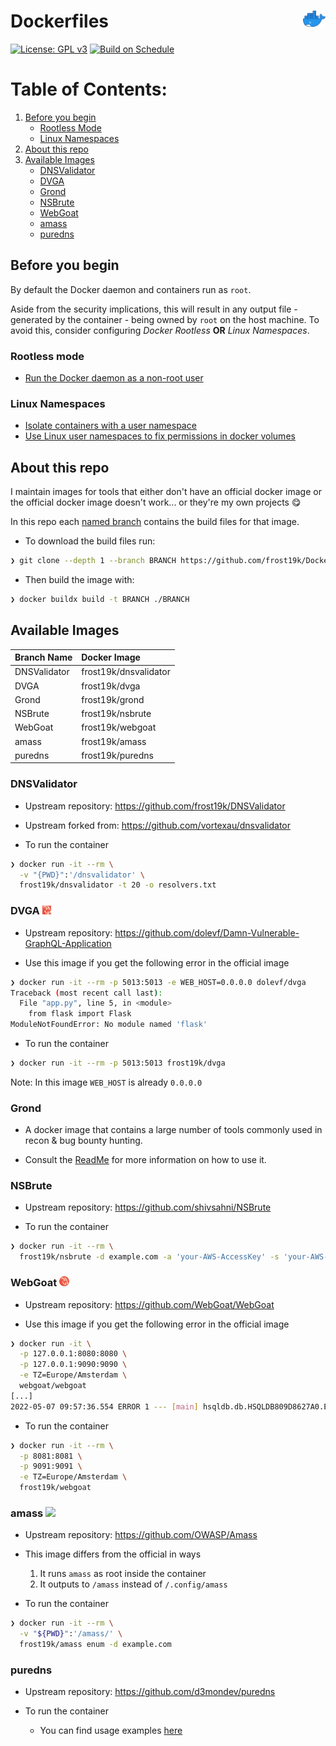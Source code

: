 # Dockerfiles <img align="right" src="assets/docker-moby-logo.png" width=36/>

[![License: GPL v3](https://img.shields.io/badge/License-GPLv3-blue.svg)](https://github.com/frost19k/Dockerfiles/blob/master/LICENSE.rst)
[![Build on Schedule](https://github.com/frost19k/Dockerfiles/actions/workflows/build-on-schedule.yml/badge.svg?branch=master)](https://github.com/frost19k/Dockerfiles/actions/workflows/build-on-schedule.yml)

[//]: # (HowTo Comments: https://stackoverflow.com/a/20885980)
[//]: # (HowTo Contents: https://stackoverflow.com/a/33433098)
# Table of Contents:
1. [Before you begin](#setup)
    - [Rootless Mode](#setup-rootless)
    - [Linux Namespaces](#setup-namespaces)
2. [About this repo](#rationale)
3. [Available Images](#images)
    - [DNSValidator](#images-dnsvalidator)
    - [DVGA](#images-dvga)
    - [Grond](#images-grond)
    - [NSBrute](#images-nsbrute)
    - [WebGoat](#images-webgoat)
    - [amass](#images-amass)
    - [puredns](#images-puredns)

## Before you begin <a name="setup"></a>
By default the Docker daemon and containers run as `root`.

Aside from the security implications, this will result in any output file - generated by the container - being owned by `root` on the host machine. To avoid this, consider configuring *Docker Rootless* **OR** *Linux Namespaces*.
### Rootless mode <a name="setup-rootless"></a>
- [Run the Docker daemon as a non-root user](https://docs.docker.com/engine/security/rootless)
### Linux Namespaces <a name="setup-namespaces"></a>
- [Isolate containers with a user namespace](https://docs.docker.com/engine/security/userns-remap)
- [Use Linux user namespaces to fix permissions in docker volumes](https://www.jujens.eu/posts/en/2017/Jul/02/docker-userns-remap)

## About this repo <a name="rationale"></a>
I maintain images for tools that either don't have an official docker image or the official docker image doesn't work... or they're my own projects 😋

In this repo each [named branch](#images) contains the build files for that image.

- To download the build files run:

```Bash
❯ git clone --depth 1 --branch BRANCH https://github.com/frost19k/Dockerfiles.git
```

- Then build the image with:

```Bash
❯ docker buildx build -t BRANCH ./BRANCH
```

## Available Images <a name="images"></a>

| Branch Name   | Docker Image           |
| :--           | :--                    |
| DNSValidator  | frost19k/dnsvalidator  |
| DVGA          | frost19k/dvga          |
| Grond         | frost19k/grond         |
| NSBrute       | frost19k/nsbrute       |
| WebGoat       | frost19k/webgoat       |
| amass         | frost19k/amass         |
| puredns       | frost19k/puredns       |

[//]: # (:Format:)
[//]: # (###BRANCH <a name="images-branch"></a>)
[//]: # (- Upstream repository:)
[//]: # (- Upstream forked from:)
[//]: # (- Use this image if you get the following error in the official image)
[//]: # (- To run the container)

### DNSValidator <a name="images-dnsvalidator"></a>

- Upstream repository: https://github.com/frost19k/DNSValidator

- Upstream forked from: https://github.com/vortexau/dnsvalidator

- To run the container

```bash
❯ docker run -it --rm \
  -v "{PWD}":'/dnsvalidator' \
  frost19k/dnsvalidator -t 20 -o resolvers.txt
```

### DVGA <a name="images-dvga"></a> <img src="https://raw.githubusercontent.com/frost19k/Dockerfiles/DVGA/assets/logo-small.png" width=14/>

- Upstream repository: https://github.com/dolevf/Damn-Vulnerable-GraphQL-Application

- Use this image if you get the following error in the official image
```Bash
❯ docker run -it --rm -p 5013:5013 -e WEB_HOST=0.0.0.0 dolevf/dvga
Traceback (most recent call last):
  File "app.py", line 5, in <module>
    from flask import Flask
ModuleNotFoundError: No module named 'flask'
```

- To run the container

```bash
❯ docker run -it --rm -p 5013:5013 frost19k/dvga
```

Note: In this image `WEB_HOST` is already `0.0.0.0`

### Grond <a name="images-grond"></a>

- A docker image that contains a large number of tools commonly used in recon & bug bounty hunting.

- Consult the [ReadMe](https://github.com/frost19k/Grond/blob/master/README.md) for more information on how to use it.

### NSBrute <a name="images-nsbrute"></a>

- Upstream repository: https://github.com/shivsahni/NSBrute

- To run the container
```Bash
❯ docker run -it --rm \
  frost19k/nsbrute -d example.com -a 'your-AWS-AccessKey' -s 'your-AWS-SecretKey'
```

### WebGoat <a name="images-webgoat"></a> <img src="https://raw.githubusercontent.com/frost19k/Dockerfiles/WebGoat/assets/logo-small-round.png" width=16/>

- Upstream repository: https://github.com/WebGoat/WebGoat

- Use this image if you get the following error in the official image

```bash
❯ docker run -it \
  -p 127.0.0.1:8080:8080 \
  -p 127.0.0.1:9090:9090 \
  -e TZ=Europe/Amsterdam \
  webgoat/webgoat
[...]
2022-05-07 09:57:36.554 ERROR 1 --- [main] hsqldb.db.HSQLDB809D8627A0.ENGINE: could not reopen database
```

- To run the container

```Bash
❯ docker run -it --rm \
  -p 8081:8081 \
  -p 9091:9091 \
  -e TZ=Europe/Amsterdam \
  frost19k/webgoat
```

### amass <a name="images-amass"></a> <img src="https://raw.githubusercontent.com/OWASP/Amass/master/images/amass_logo.png" width=16/>

- Upstream repository: https://github.com/OWASP/Amass

- This image differs from the official in ways
  1. It runs `amass` as root inside the container
  2. It outputs to `/amass` instead of `/.config/amass`

- To run the container

```bash
❯ docker run -it --rm \
  -v "${PWD}":'/amass/' \
  frost19k/amass enum -d example.com
```

### puredns <a name="images-puredns"></a>

- Upstream repository: https://github.com/d3mondev/puredns

- To run the container
  - You can find usage examples [here](https://github.com/frost19k/puredns-docker#usage)
